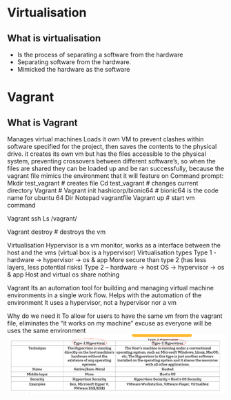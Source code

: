 # Virtualisation
## What is virtualisation
- Is the process of separating a software from the hardware
- Separating software from the hardware.
- Mimicked the hardware as the software

# Vagrant
## What is Vagrant

Manages virtual machines
Loads it own VM to prevent clashes within software specified for the project, then saves the contents to the physical drive.
it creates its own vm but has the files accessible to the physical system, preventing crossovers between different software’s, so when the files are shared they can be loaded up and be ran successfully, because the vagrant file mimics the environment that it will feature on
Command prompt:
Mkdir test_vagrant  # creates file
Cd test_vagrant  # changes current directory
Vagrant  # 
Vagrant init hashicorp/bionic64  # bionic64 is the code name for ubuntu 64
Dir
Notepad vagrantfile
Vagrant up  # start vm command

Vagrant ssh
Ls /vagrant/

Vagrant destroy  # destroys the vm


Virtualisation 
Hypervisor is a vm monitor, works as a interface between the host and the vms (virtual box is a hypervisor)
Virtualisation types 
Type 1 - hardware -> hypervisor -> os & app
More secure than type 2 (has less layers, less potential risks)
Type 2 – hardware -> host OS -> hypervisor -> os & app
Host and virtual os share nothing
	
Vagrant
Its an automation tool for building and managing virtual machine environments in a single work flow. Helps with the automation of the environment
It uses a hypervisor, not a hypervisor nor a vm

Why do we need it
To allow for users to have the same vm from the vagrant file, 
eliminates the “it works on my machine” excuse as everyone will be uses the same environment
![img.png](Hypervisor_Types.png)
